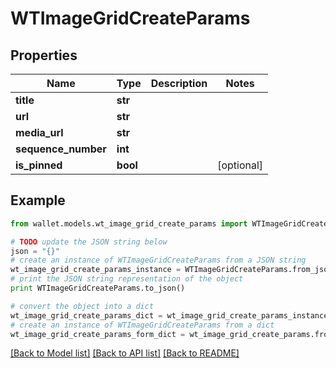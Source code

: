 # WTImageGridCreateParams


## Properties

Name | Type | Description | Notes
------------ | ------------- | ------------- | -------------
**title** | **str** |  | 
**url** | **str** |  | 
**media_url** | **str** |  | 
**sequence_number** | **int** |  | 
**is_pinned** | **bool** |  | [optional] 

## Example

```python
from wallet.models.wt_image_grid_create_params import WTImageGridCreateParams

# TODO update the JSON string below
json = "{}"
# create an instance of WTImageGridCreateParams from a JSON string
wt_image_grid_create_params_instance = WTImageGridCreateParams.from_json(json)
# print the JSON string representation of the object
print WTImageGridCreateParams.to_json()

# convert the object into a dict
wt_image_grid_create_params_dict = wt_image_grid_create_params_instance.to_dict()
# create an instance of WTImageGridCreateParams from a dict
wt_image_grid_create_params_form_dict = wt_image_grid_create_params.from_dict(wt_image_grid_create_params_dict)
```
[[Back to Model list]](../README.md#documentation-for-models) [[Back to API list]](../README.md#documentation-for-api-endpoints) [[Back to README]](../README.md)


